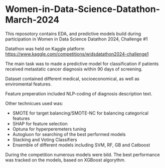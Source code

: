 # Women-in-Data-Science-Datathon-March-2024
This reposotory contains EDA, and predictive models build during participation in Women in Data Science Datathon 2024, Challenge #1

Datathon was held on Kaggle platform https://www.kaggle.com/competitions/widsdatathon2024-challenge1

The main task was to made a predictive model for classification if patients received metastatic cancer diagnosis within 90 days of screening.

Dataset contained different medical, socioeconomical, as well as enviromental features.

Feature preperation included NLP-coding of diagnosis description text.

Other technicues used was: 

- SMOTE for target balancing/SMOTE-NC for balancing categorical features
- SHAP for feature selection
- Optuna for hyperperemeters tuning
- Autogluon for searching of the best performed models
- Stacking and Voting Classifiers
- Ensemble of different models including SVM, RF, GB and Catboost

During the competition numerous models were bild. The best performance was tracked on the models, based on XGBoost algorythm.

<XGBoost>
